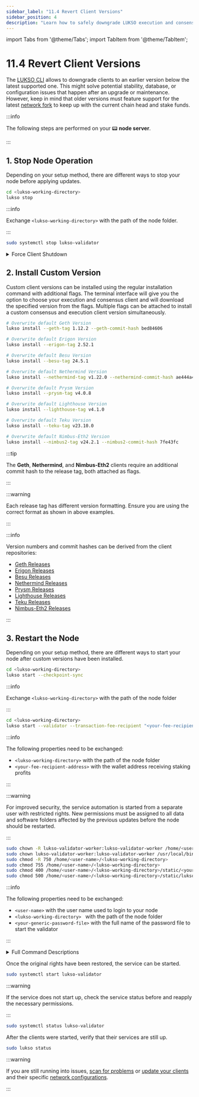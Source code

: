 ```yaml
---
sidebar_label: "11.4 Revert Client Versions"
sidebar_position: 4
description: "Learn how to safely downgrade LUKSO execution and consensus clients to previous versions for improved node stability and compatibility."
---
```


import Tabs from '@theme/Tabs';
import TabItem from '@theme/TabItem';

# 11.4 Revert Client Versions

The [LUKSO CLI](https://github.com/lukso-network/tools-lukso-cli) allows to downgrade clients to an earlier version below the latest supported one. This might solve potential stability, database, or configuration issues that happen after an upgrade or maintenance. However, keep in mind that older versions must feature support for the latest [network fork](/docs/archive/network/network-forks.md) to keep up with the current chain head and stake funds.

:::info

The following steps are performed on your 📟 **node server**.

:::

## 1. Stop Node Operation

Depending on your setup method, there are different ways to stop your node before applying updates.

<Tabs groupId="setup">
  <TabItem value="cli" label="LUKSO CLI" default>

```sh
cd <lukso-working-directory>
lukso stop
```

:::info

Exchange `<lukso-working-directory>` with the path of the node folder.

:::

</TabItem> <TabItem value="automation" label="Service Automation">

```sh
sudo systemctl stop lukso-validator
```

</TabItem>
</Tabs>

<details>
<summary>Force Client Shutdown</summary>

<Tabs>
<TabItem value="geth" label="Geth">

```sh
sudo pkill geth
```

</TabItem> <TabItem value="erigon" label="Erigon">

```sh
sudo pkill erigon
```

</TabItem> <TabItem value="nethermind" label="Nethermind">

```sh
sudo pkill nethermind
```

</TabItem> <TabItem value="besu" label="Besu">

```sh
sudo pkill besu
```

</TabItem> <TabItem value="teku" label="Teku">

```sh
sudo pkill teku
```

</TabItem> <TabItem value="nimbus2" label="Nimbus-Eth2">

```sh
sudo pkill nimbus_beacon_node
sudo pkill nimbus_validator_client
```

</TabItem> <TabItem value="lighthouse" label="Lighthouse">

```sh
sudo pkill lighthouse
```

:::tip

The Lighthouse client uses a single binary for both the consensus and validator processes.

:::

</TabItem> <TabItem value="prysm" label="Prysm">

```sh
sudo pkill prysm
sudo pkill validator
```

</TabItem>
</Tabs>

</details>

## 2. Install Custom Version

Custom client versions can be installed using the regular installation command with additional flags. The terminal interface will give you the option to choose your execution and consensus client and will download the specified version from the flags. Multiple flags can be attached to install a custom consensus and execution client version simultaneously.

```sh
# Overwrite default Geth Version
lukso install --geth-tag 1.12.2 --geth-commit-hash bed84606

# Overwrite default Erigon Version
lukso install --erigon-tag 2.52.1

# Overwrite default Besu Version
lukso install --besu-tag 24.5.1

# Overwrite default Nethermind Version
lukso install --nethermind-tag v1.22.0 --nethermind-commit-hash ae444a4

# Overwrite default Prysm Version
lukso install --prysm-tag v4.0.8

# Overwrite default Lighthouse Version
lukso install --lighthouse-tag v4.1.0

# Overwrite default Teku Version
lukso install --teku-tag v23.10.0

# Overwrite default Nimbus-Eth2 Version
lukso install --nimbus2-tag v24.2.1 --nimbus2-commit-hash 7fe43fc
```

:::tip

The **Geth**, **Nethermind**, and **Nimbus-Eth2** clients require an additional commit hash to the release tag, both attached as flags.

:::

:::warning

Each release tag has different version formatting. Ensure you are using the correct format as shown in above examples.

:::

:::info

Version numbers and commit hashes can be derived from the client repositories:

- [Geth Releases](https://github.com/ethereum/go-ethereum/releases)
- [Erigon Releases](https://github.com/ledgerwatch/erigon/releases)
- [Besu Releases](https://github.com/hyperledger/besu/releases)
- [Nethermind Releases](https://github.com/nethermindeth/nethermind/releases)
- [Prysm Releases](https://github.com/prysmaticlabs/prysm/releases)
- [Lighthouse Releases](https://github.com/sigp/lighthouse/releases)
- [Teku Releases](https://github.com/ConsenSys/teku/releases)
- [Nimbus-Eth2 Releases](https://github.com/status-im/nimbus-eth2/releases)

:::

## 3. Restart the Node

Depending on your setup method, there are different ways to start your node after custom versions have been installed.

<Tabs groupId="setup">
  <TabItem value="clinode" label="LUKSO CLI Node" default>

```sh
cd <lukso-working-directory>
lukso start --checkpoint-sync
```

:::info

Exchange `<lukso-working-directory>` with the path of the node folder

:::

</TabItem> <TabItem value="clivalidator" label="LUKSO CLI Validator" default>

```sh
cd <lukso-working-directory>
lukso start --validator --transaction-fee-recipient "<your-fee-recipient-address>" --checkpoint-sync
```

:::info

The following properties need to be exchanged:

- `<lukso-working-directory>` with the path of the node folder
- `<your-fee-recipient-address>` with the wallet address receiving staking profits

:::

</TabItem> <TabItem value="automation" label="Service Automation">

:::warning

For improved security, the service automation is started from a separate user with restricted rights. New permissions must be assigned to all data and software folders affected by the previous updates before the node should be restarted.

:::

```sh
sudo chown -R lukso-validator-worker:lukso-validator-worker /home/<user-name>/<lukso-working-directory>
sudo chown lukso-validator-worker:lukso-validator-worker /usr/local/bin/lukso
sudo chmod -R 750 /home/<user-name>/<lukso-working-directory>
sudo chmod 755 /home/<user-name>/<lukso-working-directory>
sudo chmod 400 /home/<user-name>/<lukso-working-directory>/static/<your-generic-password-file>
sudo chmod 500 /home/<user-name>/<lukso-working-directory>/static/lukso_startup.sh
```

:::info

The following properties need to be exchanged:

- `<user-name>` with the user name used to login to your node
- `<lukso-working-directory> ` with the path of the node folder
- `<your-generic-password-file>` with the full name of the password file to start the validator

:::

<details>
  <summary>Full Command Descriptions</summary>

| **Setting**                                              | **Description**                                                     |
| -------------------------------------------------------- | ------------------------------------------------------------------- |
| <nobr> `sudo chown -R <user>:<user> <directory>` </nobr> | Recursively assign user ownership to all directory contents.        |
| <nobr> `sudo chown <user>:<user> <directory>` </nobr>    | Assign ownership to a single folder or file.                        |
| <nobr> `sudo chmod -R 750 <directory>` </nobr>           | Set executable and readable permissions for a user and group.       |
| <nobr> `sudo chmod 755 <directory>` </nobr>              | Set readable permissions for everyone, typically for general files. |
| <nobr> `sudo chmod 400 <directory>/<file>` </nobr>       | Read-only access for owner, typically for secret information.       |
| <nobr> `sudo chmod 500 <directory>/<file>` </nobr>       | Executable-only by owner, typically for service scripts.            |

</details>

Once the original rights have been restored, the service can be started.

```sh
sudo systemctl start lukso-validator
```

:::warning

If the service does not start up, check the service status before and reapply the necessary permissions.

:::

```sh
sudo systemctl status lukso-validator
```

</TabItem>
</Tabs>

After the clients were started, verify that their services are still up.

```sh
sudo lukso status
```

:::warning

If you are still running into issues, [scan for problems](/docs/guides/maintenance/problem-scanning.md) or [update your clients](/docs/guides/maintenance/client-updates.md) and their specific [network configurations](/docs/archive/network/configuration-updates.md).

:::
